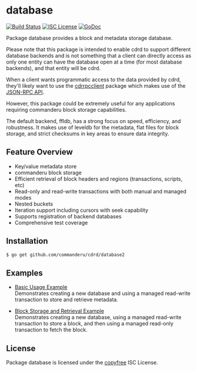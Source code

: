 database
========

[![Build Status](http://img.shields.io/travis/commanderu/cdrd.svg)](https://travis-ci.org/commanderu/cdrd)
[![ISC License](http://img.shields.io/badge/license-ISC-blue.svg)](http://copyfree.org)
[![GoDoc](https://img.shields.io/badge/godoc-reference-blue.svg)](http://godoc.org/github.com/commanderu/cdrd/database)

Package database provides a block and metadata storage database.

Please note that this package is intended to enable cdrd to support different
database backends and is not something that a client can directly access as only
one entity can have the database open at a time (for most database backends),
and that entity will be cdrd.

When a client wants programmatic access to the data provided by cdrd, they'll
likely want to use the [cdrrpcclient](https://github.com/commanderu/cdrrpcclient)
package which makes use of the [JSON-RPC API](https://github.com/commanderu/cdrd/tree/master/docs/json_rpc_api.md).

However, this package could be extremely useful for any applications requiring
commanderu block storage capabilities.

The default backend, ffldb, has a strong focus on speed, efficiency, and
robustness.  It makes use of leveldb for the metadata, flat files for block
storage, and strict checksums in key areas to ensure data integrity.

## Feature Overview

- Key/value metadata store
- commanderu block storage
- Efficient retrieval of block headers and regions (transactions, scripts, etc)
- Read-only and read-write transactions with both manual and managed modes
- Nested buckets
- Iteration support including cursors with seek capability
- Supports registration of backend databases
- Comprehensive test coverage

## Installation

```bash
$ go get github.com/commanderu/cdrd/database2
```

## Examples

* [Basic Usage Example](http://godoc.org/github.com/commanderu/cdrd/database2#example-package--BasicUsage)  
  Demonstrates creating a new database and using a managed read-write
  transaction to store and retrieve metadata.

* [Block Storage and Retrieval Example](http://godoc.org/github.com/commanderu/cdrd/database2#example-package--BlockStorageAndRetrieval)  
  Demonstrates creating a new database, using a managed read-write transaction
  to store a block, and then using a managed read-only transaction to fetch the
  block.

## License

Package database is licensed under the [copyfree](http://copyfree.org) ISC
License.
